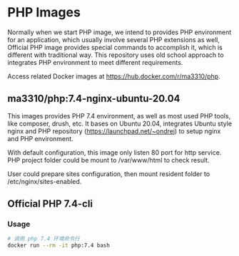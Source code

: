 # PHP Images

Normally when we start PHP image, we intend to provides PHP environment for an application, which usually involve several PHP extensions as well, Official PHP image provides special commands to accomplish it, which is different with traditional way. This repository uses old school approach to integrates PHP environment to meet different requirements.

Access related Docker images at https://hub.docker.com/r/ma3310/php.

## ma3310/php:7.4-nginx-ubuntu-20.04

This images provides PHP 7.4 environment, as well as most used PHP tools, like composer, drush, etc. It bases on Ubuntu 20.04, integrates Ubuntu style nginx and PHP repository (https://launchpad.net/~ondrej) to setup nginx and PHP environment. 

With default configuration, this image only listen 80 port for http service. PHP project folder could be mount to /var/www/html to check result.

User could prepare sites configuration, then mount resident folder to /etc/nginx/sites-enabled.

## Official PHP 7.4-cli

### Usage
``` bash
# 调用 php 7.4 环境命令行
docker run --rm -it php:7.4 bash
```
